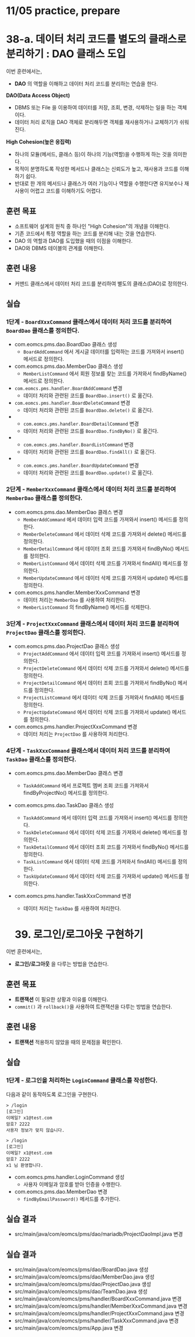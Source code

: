 # 11/05 practice, prepare


# 38-a. 데이터 처리 코드를 별도의 클래스로 분리하기 : DAO 클래스 도입

이번 훈련에서는,
- **DAO** 의 역할을 이해하고 데이터 처리 코드를 분리하는 연습을 한다.

**DAO(Data Access Object)**
- DBMS 또는 File 을 이용하여 데이터를 저장, 조회, 변경, 삭제하는 일을 하는 객체이다.
- 데이터 처리 로직을 DAO 객체로 분리해두면 객체를 재사용하거나 교체하기가 쉬워진다.

**High Cohesion(높은 응집력)**
- 하나의 모듈(메서드, 클래스 등)이 하나의 기능(역할)을 수행하게 하는 것을 의미한다.
- 목적이 분명하도록 작성한 메서드나 클래스는 신뢰도가 높고, 재사용과 코드를 이해하기 쉽다.
- 반대로 한 개의 메서드나 클래스가 여러 기능이나 역할을 수행한다면
  유지보수나 재사용이 어렵고 코드를 이해하기도 어렵다.

## 훈련 목표
- 소프트웨어 설계의 원칙 중 하나인 "High Cohesion"의 개념을 이해한다.
- 기존 코드에서 특정 역할을 하는 코드를 분리해 내는 것을 연습한다.
- DAO 의 역할과 DAO를 도입했을 때의 이점을 이해한다.
- DAO와 DBMS 테이블의 관계를 이해한다.

## 훈련 내용
- 커맨드 클래스에서 데이터 처리 코드를 분리하여 별도의 클래스(DAO)로 정의한다.

## 실습

### 1단계 - `BoardXxxCommand` 클래스에서 데이터 처리 코드를 분리하여 `BoardDao` 클래스를 정의한다.

- com.eomcs.pms.dao.BoardDao 클래스 생성
  - `BoardAddCommand` 에서 게시글 데이터를 입력하는 코드를 가져와서 insert() 메서드로 정의한다.
- com.eomcs.pms.dao.MemberDao 클래스 생성
  - `MemberListCommand` 에서 회원 정보를 찾는 코드를 가져와서 findByName() 메서드로 정의한다.
- `com.eomcs.pms.handler.BoardAddCommand` 변경
  - 데이터 처리와 관련된 코드를 `BoardDao.insert()` 로 옮긴다.
- `com.eomcs.pms.handler.BoardDeleteCommand` 변경
  - 데이터 처리와 관련된 코드를 `BoardDao.delete()` 로 옮긴다.
- - `com.eomcs.pms.handler.BoardDetailCommand` 변경
  - 데이터 처리와 관련된 코드를 `BoardDao.findByNo()` 로 옮긴다.
- - `com.eomcs.pms.handler.BoardListCommand` 변경
  - 데이터 처리와 관련된 코드를 `BoardDao.findAll()` 로 옮긴다.
- - `com.eomcs.pms.handler.BoardUpdateCommand` 변경
  - 데이터 처리와 관련된 코드를 `BoardDao.update()` 로 옮긴다.

### 2단계 - `MemberXxxCommand` 클래스에서 데이터 처리 코드를 분리하여 `MemberDao` 클래스를 정의한다.
- com.eomcs.pms.dao.MemberDao 클래스 변경
  - `MemberAddCommand` 에서 데이터 입력 코드를 가져와서 insert() 메서드를 정의한다.
  - `MemberDeleteCommand` 에서 데이터 삭제 코드를 가져와서 delete() 메서드를 정의한다.
  - `MemberDetailCommand` 에서 데이터 조회 코드를 가져와서 findByNo() 메서드를 정의한다.
  - `MemberListCommand` 에서 데이터 삭제 코드를 가져와서 findAll() 메서드를 정의한다.
  - `MemberUpdateCommand` 에서 데이터 삭제 코드를 가져와서 update() 메서드를 정의한다.
- com.eomcs.pms.handler.MemberXxxCommand 변경
  - 데이터 처리는 `MemberDao` 를 사용하여 처리한다.
  - `MemberListCommand` 의 findByName() 메서드를 삭제한다.

### 3단계 - `ProjectXxxCommand` 클래스에서 데이터 처리 코드를 분리하여 `ProjectDao` 클래스를 정의한다.
- com.eomcs.pms.dao.ProjectDao 클래스 생성
  - `ProjectAddCommand` 에서 데이터 입력 코드를 가져와서 insert() 메서드를 정의한다.
  - `ProjectDeleteCommand` 에서 데이터 삭제 코드를 가져와서 delete() 메서드를 정의한다.
  - `ProjectDetailCommand` 에서 데이터 조회 코드를 가져와서 findByNo() 메서드를 정의한다.
  - `ProjectListCommand` 에서 데이터 삭제 코드를 가져와서 findAll() 메서드를 정의한다.
  - `ProjectUpdateCommand` 에서 데이터 삭제 코드를 가져와서 update() 메서드를 정의한다.
- com.eomcs.pms.handler.ProjectXxxCommand 변경
  - 데이터 처리는 `ProjectDao` 를 사용하여 처리한다.

### 4단계 - `TaskXxxCommand` 클래스에서 데이터 처리 코드를 분리하여 `TaskDao` 클래스를 정의한다.
- com.eomcs.pms.dao.MemberDao 클래스 변경
  - `TaskAddCommand` 에서 프로젝트 멤버 조회 코드를 가져와서 findByProjectNo() 메서드를 정의한다.
- com.eomcs.pms.dao.TaskDao 클래스 생성
  - `TaskAddCommand` 에서 데이터 입력 코드를 가져와서 insert() 메서드를 정의한다.
  - `TaskDeleteCommand` 에서 데이터 삭제 코드를 가져와서 delete() 메서드를 정의한다.
  - `TaskDetailCommand` 에서 데이터 조회 코드를 가져와서 findByNo() 메서드를 정의한다.
  - `TaskListCommand` 에서 데이터 삭제 코드를 가져와서 findAll() 메서드를 정의한다.
  - `TaskUpdateCommand` 에서 데이터 삭제 코드를 가져와서 update() 메서드를 정의한다.
- com.eomcs.pms.handler.TaskXxxCommand 변경
  - 데이터 처리는 `TaskDao` 를 사용하여 처리한다.

  # 39. 로그인/로그아웃 구현하기

이번 훈련에서는,
- **로그인/로그아웃** 을 다루는 방법을 연습한다.



## 훈련 목표
- **트랜잭션** 이 필요한 상황과 이유를 이해한다.
- `commit()` 과 `rollback()`을 사용하여 트랜잭션을 다루는 방법을 연습한다.

## 훈련 내용
- **트랜잭션** 적용하지 않았을 때의 문제점을 확인한다.

## 실습

### 1단계 - 로그인을 처리하는 `LoginCommand` 클래스를 작성한다.

다음과 같이 동작하도록 로그인을 구현한다.
```
> /login
[로그인]
이메일? x1@test.com
암호? 2222
사용자 정보가 맞지 않습니다.

> /login
[로그인]
이메일? x1@test.com
암호? 2222
x1 님 환영합니다.
```
- com.eomcs.pms.handler.LoginCommand 생성
  - 사용자 이메일과 암호를 받아 인증을 수행한다.
- com.eomcs.pms.dao.MemberDao 변경
  - `findByEmailPassword()` 메서드를 추가한다.


## 실습 결과
- src/main/java/com/eomcs/pms/dao/mariadb/ProjectDaoImpl.java 변경


## 실습 결과
- src/main/java/com/eomcs/pms/dao/BoardDao.java 생성
- src/main/java/com/eomcs/pms/dao/MemberDao.java 생성
- src/main/java/com/eomcs/pms/dao/ProjectDao.java 생성
- src/main/java/com/eomcs/pms/dao/TeamDao.java 생성
- src/main/java/com/eomcs/pms/handler/BoardXxxCommand.java 변경
- src/main/java/com/eomcs/pms/handler/MemberXxxCommand.java 변경
- src/main/java/com/eomcs/pms/handler/ProjectXxxCommand.java 변경
- src/main/java/com/eomcs/pms/handler/TaskXxxCommand.java 변경
- src/main/java/com/eomcs/pms/App.java 변경
